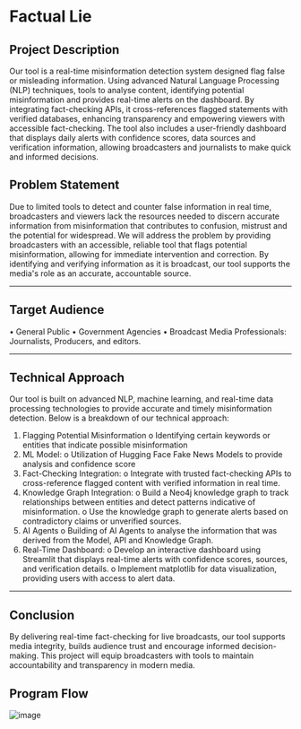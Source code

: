 # Factual Lie

## Project Description
Our tool is a real-time misinformation detection system designed flag false or misleading information. Using advanced Natural Language Processing (NLP) techniques, tools to analyse content, identifying potential misinformation and provides real-time alerts on the dashboard. By integrating fact-checking APIs, it cross-references flagged statements with verified databases, enhancing transparency and empowering viewers with accessible fact-checking.
The tool also includes a user-friendly dashboard that displays daily alerts with confidence scores, data sources and verification information, allowing broadcasters and journalists to make quick and informed decisions.

## Problem Statement
Due to limited tools to detect and counter false information in real time, broadcasters and viewers lack the resources needed to discern accurate information from misinformation that contributes to confusion, mistrust and the potential for widespread.
We will address the problem by providing broadcasters with an accessible, reliable tool that flags potential misinformation, allowing for immediate intervention and correction. By identifying and verifying information as it is broadcast, our tool supports the media's role as an accurate, accountable source.
________________________________________
## Target Audience
•	General Public
•	Government Agencies
•	Broadcast Media Professionals: Journalists, Producers, and editors.
________________________________________
## Technical Approach
Our tool is built on advanced NLP, machine learning, and real-time data processing technologies to provide accurate and timely misinformation detection. Below is a breakdown of our technical approach:
1.	Flagging Potential Misinformation
o	Identifying certain keywords or entities that indicate possible misinformation
2.	ML Model:
o	Utilization of Hugging Face Fake News Models to provide analysis and confidence score
3.	Fact-Checking Integration:
o	Integrate with trusted fact-checking APIs to cross-reference flagged content with verified information in real time.
4.	Knowledge Graph Integration:
o	Build a Neo4j knowledge graph to track relationships between entities and detect patterns indicative of misinformation.
o	Use the knowledge graph to generate alerts based on contradictory claims or unverified sources.
5.	AI Agents
o	Building of AI Agents to analyse the information that was derived from the Model, API and Knowledge Graph.
6.	Real-Time Dashboard:
o	Develop an interactive dashboard using Streamlit that displays real-time alerts with confidence scores, sources, and verification details.
o	Implement matplotlib for data visualization, providing users with access to alert data.
________________________________________
## Conclusion
By delivering real-time fact-checking for live broadcasts, our tool supports media integrity, builds audience trust and encourage informed decision-making. This project will equip broadcasters with tools to maintain accountability and transparency in modern media.
## Program Flow
![image](https://github.com/user-attachments/assets/3ba7802c-0ed4-4ad8-a3f9-5af69771b2c2)

